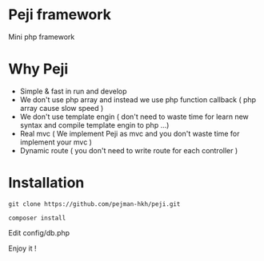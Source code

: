 # Peji framework
Mini php framework

# Why Peji

- Simple & fast in run and develop
- We don't use php array and instead we use php function callback ( php array cause slow speed )
- We don't use template engin ( don't need to waste time for learn new syntax and compile template engin to php ...)
- Real mvc ( We implement Peji as mvc and you don't waste time for implement your mvc )
- Dynamic route ( you don't need to write route for each controller )


# Installation

```
git clone https://github.com/pejman-hkh/peji.git
```

```
composer install
```

Edit config/db.php

Enjoy it !
